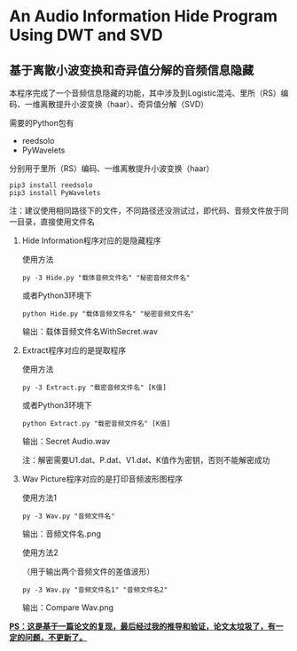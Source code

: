 # An Audio Information Hide Program Using DWT and SVD
## 基于离散小波变换和奇异值分解的音频信息隐藏

本程序完成了一个音频信息隐藏的功能，其中涉及到Logistic混沌、里所（RS）编码、一维离散提升小波变换（haar）、奇异值分解（SVD）

需要的Python包有

- reedsolo
- PyWavelets

分别用于里所（RS）编码、一维离散提升小波变换（haar）

```shell
pip3 install reedsolo
pip3 install PyWavelets
```

注：建议使用相同路径下的文件，不同路径还没测试过，即代码、音频文件放于同一目录，直接使用文件名

1. Hide Information程序对应的是隐藏程序

   使用方法

   ```shell
   py -3 Hide.py "载体音频文件名" "秘密音频文件名"
   ```

   或者Python3环境下

   ```shell
   python Hide.py "载体音频文件名" "秘密音频文件名"
   ```
   
   输出：载体音频文件名WithSecret.wav
   
2. Extract程序对应的是提取程序
   
   使用方法

   ```shell
   py -3 Extract.py "载密音频文件名" [K值]
   ```
   或者Python3环境下

   ```shell
   python Extract.py "载密音频文件名" [K值]
   ```
   输出：Secret Audio.wav
   
   注：解密需要U1.dat、P.dat、V1.dat、K值作为密钥，否则不能解密成功

3. Wav Picture程序对应的是打印音频波形图程序
   
   使用方法1
   
   ```shell
   py -3 Wav.py "音频文件名"
   ```
   
   输出：音频文件名.png
   
   使用方法2
   
   （用于输出两个音频文件的差值波形）
   
   ```shell
   py -3 Wav.py "音频文件名1" "音频文件名2"
   ```
   
   输出：Compare Wav.png
   
   
   
   
   

**<u>PS：这是基于一篇论文的复现，最后经过我的推导和验证，论文太垃圾了，有一定的问题，不更新了。</u>**


